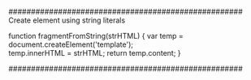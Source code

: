 ####################################################
Create element using string literals 

function fragmentFromString(strHTML) {
    var temp = document.createElement('template');   
    temp.innerHTML = strHTML;
    return temp.content;
}

####################################################
